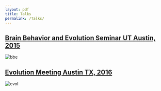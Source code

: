 ```yaml
---
layout: pdf
title: Talks
permalink: /Talks/
---
```

## [Brain Behavior and Evolution Seminar UT Austin, 2015](https://figshare.com/articles/Evolution_of_the_melanocortin_system_in_Salmonids/1598199)
![bbe]({{smmaguire.github.io}}/assests/BBE.svg)

## [Evolution Meeting Austin TX, 2016](https://figshare.com/articles/When_Opportunity_Knocks_Brain_Activity_Patterns_in_a_Social_Climber/3438551)
![evol]({{smmaguire.github.io}}/assests/EVOL.svg)